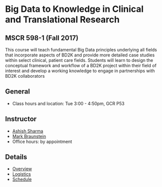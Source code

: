 # Big Data to Knowledge in Clinical and Translational Research
## MSCR 598-1 (Fall 2017)
This course will teach fundamental Big Data principles underlying all fields that incorporate aspects of BD2K and provide more detailed case studies within select clinical, patient care fields. Students will learn to design the conceptual framework and workflow of a BD2K project within their field of interest and develop a working knowledge to engage in partnerships with BD2K collaborators

## General
* Class hours and location: Tue 3:00 - 4:50pm, GCR P53

## Instructor
* [Ashish Sharma](http://sharmalab.info)
* [Mark Braunstein](https://www.cc.gatech.edu/people/mark-braunstein)
* Office hours: by appointment

## Details
* [Overview](https://github.com/sharmalab/MSCR-BD2K/wiki)
* [Logistics](https://github.com/sharmalab/MSCR-BD2K/wiki/Logistics)
* [Schedule](https://github.com/sharmalab/MSCR-BD2K/wiki/Schedule)
